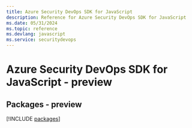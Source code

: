 ```yaml
---
title: Azure Security DevOps SDK for JavaScript
description: Reference for Azure Security DevOps SDK for JavaScript
ms.date: 05/31/2024
ms.topic: reference
ms.devlang: javascript
ms.service: securitydevops
---
```

# Azure Security DevOps SDK for JavaScript - preview
## Packages - preview
[!INCLUDE [packages](security-devops-index.md)]